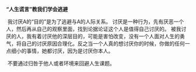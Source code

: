 **“⼈⽣谎⾔”教我们学会逃避** 

​	我讨厌A的“⽬的”是为了逃避与A的⼈际关系。 讨厌是⼀种⾏为，先有厌恶⼀个⼈，然后再从⾃⼰的观察⾥⾯，找到论据论证这个⼈是值得⾃⼰讨厌的。 被我讨厌的⼈，我有着讨厌他的深层⽬的，可能是害怕改变，没有⼀个⼈⾯对⼈⽣的勇⽓，将⾃⼰的讨厌原因合理化。反之当⼀个⼈真的想讨厌你的时候，你做的任何⼀点细⼩的事情，她都讨厌，因为是讨厌你本人。

​	不要通过归咎于他⼈或者环境来回避⼈⽣课题。

